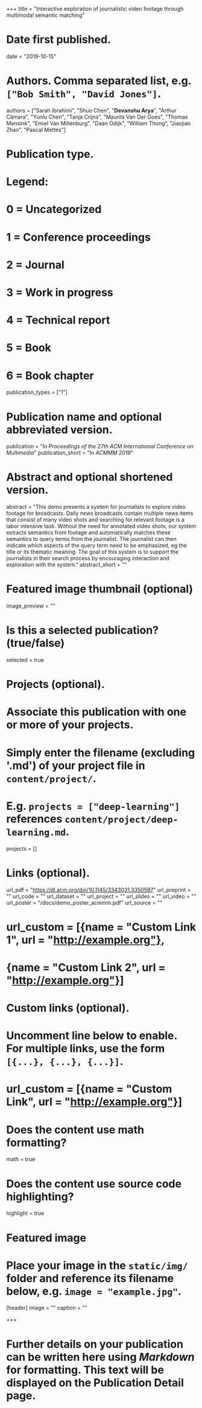 +++
title = "Interactive exploration of journalistic video footage through multimodal semantic matching"

# Date first published.
date = "2019-10-15"

# Authors. Comma separated list, e.g. `["Bob Smith", "David Jones"]`.
authors = ["Sarah Ibrahimi", "Shuo Chen", "**Devanshu Arya**", "Arthur Câmara", "Yunlu Chen", "Tanja Crijns", "Maurits Van Der Goes", "Thomas Mensink", "Emiel Van Miltenburg", "Daan Odijk", "William Thong", "Jiaojiao Zhao", "Pascal Mettes"]

# Publication type.
# Legend:
# 0 = Uncategorized
# 1 = Conference proceedings
# 2 = Journal
# 3 = Work in progress
# 4 = Technical report
# 5 = Book
# 6 = Book chapter
publication_types = ["1"]

# Publication name and optional abbreviated version.
publication = "In *Proceedings of the 27th ACM International Conference on Multimedia*"
publication_short = "In *ACMMM 2019*"

# Abstract and optional shortened version.
abstract = "This demo presents a system for journalists to explore video footage for broadcasts. Daily news broadcasts contain multiple news items that consist of many video shots and searching for relevant footage is a labor intensive task. Without the need for annotated video shots, our system extracts semantics from footage and automatically matches these semantics to query terms from the journalist. The journalist can then indicate which aspects of the query term need to be emphasized, eg the title or its thematic meaning. The goal of this system is to support the journalists in their search process by encouraging interaction and exploration with the system."
abstract_short = ""

# Featured image thumbnail (optional)
image_preview = ""

# Is this a selected publication? (true/false)
selected = true

# Projects (optional).
#   Associate this publication with one or more of your projects.
#   Simply enter the filename (excluding '.md') of your project file in `content/project/`.
#   E.g. `projects = ["deep-learning"]` references `content/project/deep-learning.md`.
projects = []

# Links (optional).
url_pdf = "https://dl.acm.org/doi/10.1145/3343031.3350597"
url_preprint = ""
url_code = ""
url_dataset = ""
url_project = ""
url_slides = ""
url_video = ""
url_poster = "/docs/demo_poster_acmmm.pdf"
url_source = ""

# url_custom = [{name = "Custom Link 1", url = "http://example.org"},
#              {name = "Custom Link 2", url = "http://example.org"}]

# Custom links (optional).
#   Uncomment line below to enable. For multiple links, use the form `[{...}, {...}, {...}]`.
# url_custom = [{name = "Custom Link", url = "http://example.org"}]

# Does the content use math formatting?
math = true

# Does the content use source code highlighting?
highlight = true

# Featured image
# Place your image in the `static/img/` folder and reference its filename below, e.g. `image = "example.jpg"`.
[header]
image = ""
caption = ""

+++

# Further details on your publication can be written here using *Markdown* for formatting. This text will be displayed on the Publication Detail page.

